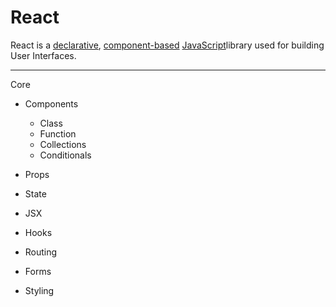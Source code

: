 # React

React is a [declarative](https://github.com/iamdcj/javascripts/blob/master/paradigms/README.md#declarative-programming), [component-based](components) [JavaScript](https://github.com/iamdcj/javascripts/)library used for building User Interfaces.

---

Core
- Components
  - Class
  - Function
  - Collections
  - Conditionals
- Props
- State
- JSX
- Hooks


- Routing
- Forms
- Styling
